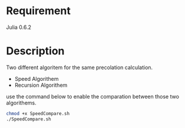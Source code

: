 # Requirement
  
  Julia 0.6.2

# Description 
 Two different algoritem for the same precolation calculation. 

 - Speed Algorithem
 - Recursion Algorithem 

 use the command below to enable the comparation between those two algorithems.

 ```bash
 chmod +x SpeedCompare.sh
 ./SpeedCompare.sh
 ```